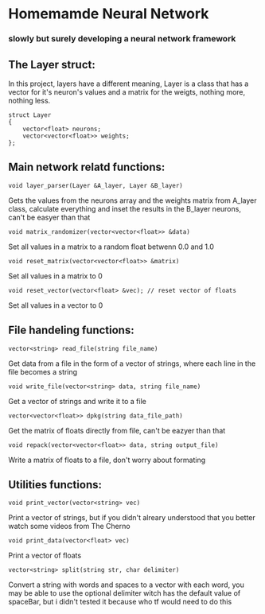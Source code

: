 # Homemamde Neural Network
### slowly but surely developing a neural network framework

## The Layer struct:
In this project, layers have a different meaning, Layer is a class that has a vector for it's neuron's values and a matrix for the weigts, nothing more, nothing less. 

	struct Layer
	{
	    vector<float> neurons;
	    vector<vector<float>> weights;
	};
## Main network relatd functions:

	void layer_parser(Layer &A_layer, Layer &B_layer)
Gets the values from the neurons array and the weights matrix from A_layer class, calculate everything and inset the results in the B_layer neurons, can't be easyer than that

	void matrix_randomizer(vector<vector<float>> &data)
Set all values in a matrix to a random float betwenn 0.0 and 1.0

	void reset_matrix(vector<vector<float>> &matrix)
Set all values in a matrix to 0

	void reset_vector(vector<float> &vec); // reset vector of floats
Set all values in a vector to 0
	
## File handeling functions:

	vector<string> read_file(string file_name)
Get data from a file in the form of a vector of strings, where each line in the file becomes a string
	
	void write_file(vector<string> data, string file_name)
Get a vector of strings and write it to a file
	
	vector<vector<float>> dpkg(string data_file_path)
Get the matrix of floats directly from file, can't be eazyer than that
	
	void repack(vector<vector<float>> data, string output_file)
Write a matrix of floats to a file, don't worry about formating
  
## Utilities functions:
  
	void print_vector(vector<string> vec)
Print a vector of strings, but if you didn't alreary understood that you better watch some videos from The Cherno
  
	void print_data(vector<float> vec)
Print a vector of floats
  
	vector<string> split(string str, char delimiter)
Convert a string with words and spaces to a vector with each word, you may be able to use the optional delimiter witch has the default value of spaceBar, but i didn't tested it because who tf would need to do this
